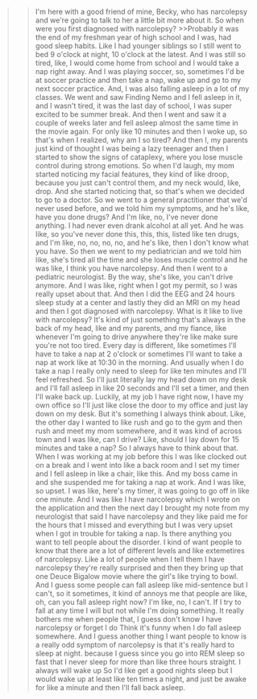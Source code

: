 >>I'm here with a good friend of mine, Becky, who has narcolepsy and we're
going to talk to her a little bit more about it. So when were you first
diagnosed with narcolepsy? >>Probably it was the end of my freshman year of
high school and I was, had good sleep habits. Like I had younger siblings so I
still went to bed 9 o'clock at night, 10 o'clock at the latest. And I was still
so tired, like, I would come home from school and I would take a nap right
away. And I was playing soccer, so, sometimes I'd be at soccer practice and
then take a nap, wake up and go to my next soccer practice. And, I was also
falling asleep in a lot of my classes. We went and saw Finding Nemo and I fell
asleep in it, and I wasn't tired, it was the last day of school, I was super
excited to be summer break. And then I went and saw it a couple of weeks later
and fell asleep almost the same time in the movie again. For only like 10
minutes and then I woke up, so that's when I realized, why am I so tired? And
then I, my parents just kind of thought I was being a lazy teenager and then I
started to show the signs of cataplexy, where you lose muscle control during
strong emotions. So when I'd laugh, my mom started noticing my facial features,
they kind of like droop, because you just can't control them, and my neck
would, like, drop. And she started noticing that, so that's when we decided to
go to a doctor. So we went to a general practitioner that we'd never used
before, and we told him my symptoms, and he's like, have you done drugs? And
I'm like, no, I've never done anything. I had never even drank alcohol at all
yet. And he was like, so you've never done this, this, this, listed like ten
drugs, and I'm like, no, no, no, no, and he's like, then I don't know what you
have. So then we went to my pediatrician and we told him like, she's tired all
the time and she loses muscle control and he was like, I think you have
narcolepsy. And then I went to a pediatric neurologist.
>> By the way, she's like, you can't drive anymore. And I was like, right when I
got my permit, so I was really upset about that. And then I did the EEG and 24
hours sleep study at a center and lastly they did an MRI on my head and then I
got diagnosed with narcolepsy.
>> What is it like to live with narcolepsy? It's kind of just something that's
always in the back of my head, like and my parents, and my fiance, like
whenever I'm going to drive anywhere they're like make sure you're not too
tired. Every day is different, like sometimes I'll have to take a nap at 2
o'clock or sometimes I'll want to take a nap at work like at 10:30 in the
morning. And usually when I do take a nap I really only need to sleep for like
ten minutes and I'll feel refreshed. So I'll just literally lay my head down on
my desk and I'll fall asleep in like 20 seconds and I'll set a timer, and then
I'll wake back up. Luckily, at my job I have right now, I have my own office so
I'll just like close the door to my office and just lay down on my desk. But
it's something I always think about. Like, the other day I wanted to like rush
and go to the gym and then rush and meet my mom somewhere, and it was kind of
across town and I was like, can I drive? Like, should I lay down for 15 minutes
and take a nap? So I always have to think about that. When I was working at my
job before this I was like clocked out on a break and I went into like a back
room and I set my timer and I fell asleep in like a chair, like this. And my
boss came in and she suspended me for taking a nap at work. And I was like, so
upset. I was like, here's my timer, it was going to go off in like one minute.
>> And I was like I have narcolepsy which I wrote on the application and then the
next day I brought my note from my neurologist that said I have narcolepsy and
they like paid me for the hours that I missed and everything but I was very
upset when I got in trouble for taking a nap.
>> Is there anything you want to tell people about the disorder. I kind of want
people to know that there are a lot of different levels and like extemetires of
narcolepsy. Like a lot of people when I tell them I have narcolepsy they're
really surprised and then they bring up that one Deuce Bigalow movie where the
girl's like trying to bowl. And I guess some people can fall asleep like
mid-sentence but I can't, so it sometimes, it kind of annoys me that people are
like, oh, can you fall asleep right now? I'm like, no, I can't. If I try to
fall at any time I will but not while I'm doing something. It really bothers me
when people that, I guess don't know I have narcolepsy or forget I do Think
it's funny when I do fall asleep somewhere. And I guess another thing I want
people to know is a really odd symptom of narcolepsy is that it's really hard
to sleep at night. because I guess since you go into REM sleep so fast that I
never sleep for more than like three hours straight. I always will wake up So
I'd like get a good nights sleep but I would wake up at least like ten times a
night, and just be awake for like a minute and then I'll fall back asleep.

